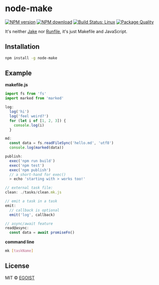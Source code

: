# node-make

[![NPM version](https://img.shields.io/npm/v/node-make.svg)](https://www.npmjs.com/package/node-make)
[![NPM download](https://img.shields.io/npm/dm/node-make.svg)](https://www.npmjs.com/package/node-make)
[![Build Status: Linux](https://travis-ci.org/egoist/node-make.svg?branch=master)](https://travis-ci.org/egoist/node-make)
[![Package Quality](http://npm.packagequality.com/shield/node-make.svg)](http://packagequality.com/#?package=node-make)

It's neither [Jake](http://jakejs.com/) nor [Runfile](https://github.com/runfile/runfile), it's just Makefile and JavaScript.

## Installation

```bash
npm install -g node-make
```

## Example

**makefile.js**

```javascript
import fs from 'fs'
import marked from 'marked'

log:
  log('hi')
  log('feel weird?')
  for (let i of [1, 2, 3]) {
    console.log(i)
  }

md:
  const data = fs.readFileSync('hello.md', 'utf8')
  console.log(marked(data))

publish:
  exec('npm run build')
  exec('npm test')
  exec('npm publish')
  // a short-hand for exec()
  > echo 'starting with > works too!'

// external task file:
clean: ./tasks/clean.mk.js

// emit a task in a task
emit:
  // callback is optional
  emit('log', callback)

// async/await feature
read@async:
  const data = await promiseFn()
```

**command line**

```bash
mk [taskName]
```

## License

MIT &copy; [EGOIST](https://github.com/egoist)
